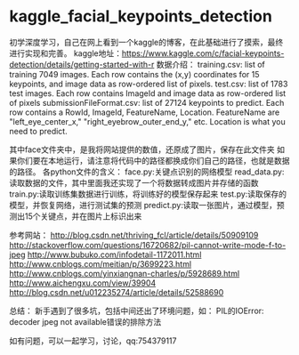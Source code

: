 # kaggle_facial_keypoints_detection
初学深度学习，自己在网上看到一个kaggle的博客，在此基础进行了摸索，最终进行实现和完善。
kaggle地址：https://www.kaggle.com/c/facial-keypoints-detection/details/getting-started-with-r
数据介绍：
training.csv: list of training 7049 images. Each row contains the (x,y) coordinates for 15 keypoints, and image data as row-ordered list of pixels.
test.csv: list of 1783 test images. Each row contains ImageId and image data as row-ordered list of pixels
submissionFileFormat.csv: list of 27124 keypoints to predict. Each row contains a RowId, ImageId, FeatureName, Location. FeatureName are "left_eye_center_x," "right_eyebrow_outer_end_y," etc. Location is what you need to predict. 

其中face文件夹中，是我将网站提供的数值，还原成了图片，保存在此文件夹
如果你们要在本地运行，请注意将代码中的路径都换成你们自己的路径，也就是数据的路径。
各python文件的含义：
face.py:关键点识别的网络模型
read_data.py:读取数据的文件，其中里面我还实现了一个将数据转成图片并存储的函数
train.py:读取训练集数据进行训练，将训练好的模型保存起来
test.py:读取保存的模型，并恢复网络，进行测试集的预测
predict.py:读取一张图片，通过模型，预测出15个关键点，并在图片上标识出来

参考网站：
http://blog.csdn.net/thriving_fcl/article/details/50909109
http://stackoverflow.com/questions/16720682/pil-cannot-write-mode-f-to-jpeg
http://www.bubuko.com/infodetail-1172011.html
http://www.cnblogs.com/meitian/p/3699223.html
http://www.cnblogs.com/yinxiangnan-charles/p/5928689.html
http://www.aichengxu.com/view/39904
http://blog.csdn.net/u012235274/article/details/52588690

总结：
 新手遇到了很多坑，包括中间还出了环境问题，如：
 PIL的IOError: decoder jpeg not available错误的排除方法

 如有问题，可以一起学习，讨论，qq:754379117
